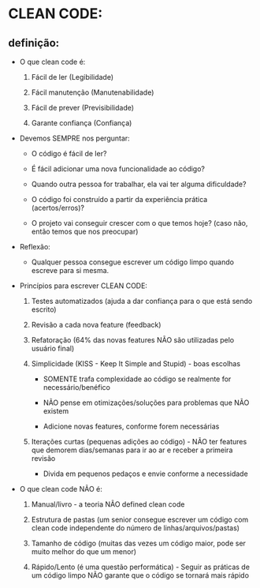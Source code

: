 # CLEAN CODE:

## definição:

* O que clean code é:

    1. Fácil de ler (Legibilidade)

    2. Fácil manutenção (Manutenabilidade)

    3. Fácil de prever (Previsibilidade)

    4. Garante confiança (Confiança)

* Devemos SEMPRE nos perguntar:

    - O código é fácil de ler?

    - É fácil adicionar uma nova funcionalidade ao código?

    - Quando outra pessoa for trabalhar, ela vai ter alguma dificuldade?

    - O código foi construído a partir da experiência prática (acertos/erros)?

    - O projeto vai conseguir crescer com o que temos hoje? (caso não, então temos que nos preocupar)

* Reflexão:

    - Qualquer pessoa consegue escrever um código limpo quando escreve para si mesma.

* Princípios para escrever CLEAN CODE:

    1. Testes automatizados (ajuda a dar confiança para o que está sendo escrito)

    2. Revisão a cada nova feature (feedback)

    3. Refatoração (64% das novas features NÃO são utilizadas pelo usuário final)

    4. Simplicidade (KISS - Keep It Simple and Stupid) - boas escolhas

        - SOMENTE trafa complexidade ao código se realmente for necessário/benéfico

        - NÃO pense em otimizações/soluções para problemas que NÃO existem

        - Adicione novas features, conforme forem necessárias

    5. Iterações curtas (pequenas adições ao código) - NÃO ter features que demorem dias/semanas para ir ao ar e receber a primeira revisão

        - Divida em pequenos pedaços e envie conforme a necessidade

* O que clean code NÃO é:

    1. Manual/livro - a teoria NÃO defined clean code

    2. Estrutura de pastas (um senior consegue escrever um código com clean code independente do número de linhas/arquivos/pastas)

    3. Tamanho de código (muitas das vezes um código maior, pode ser muito melhor do que um menor)

    4. Rápido/Lento (é uma questão performática) - Seguir as práticas de um código limpo NÃO garante que o código se tornará mais rápido
